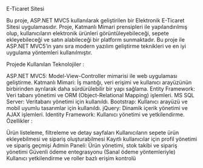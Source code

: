 E-Ticaret Sitesi

Bu proje, ASP.NET MVC5 kullanılarak geliştirilen bir Elektronik E-Ticaret Sitesi uygulamasıdır. Proje, Katmanlı Mimari prensipleri ile yapılandırılmış olup, kullanıcıların elektronik ürünleri görüntüleyebileceği, sepete ekleyebileceği ve satın alabileceği bir platform sunmaktadır. Bu proje ile ASP.NET MVC5’in yanı sıra modern yazılım geliştirme teknikleri ve en iyi uygulama yöntemleri kullanılmıştır.

Projede Kullanılan Teknolojiler :

ASP.NET MVC5: Model-View-Controller mimarisi ile web uygulaması geliştirme.
Katmanlı Mimari: İş mantığı, veri erişimi ve kullanıcı arayüzünün birbirinden ayrılarak daha sürdürülebilir bir yapı sağlama.
Entity Framework: Veri tabanı yönetimi ve ORM (Object-Relational Mapping) işlemleri.
MS SQL Server: Veritabanı yönetimi için kullanıldı.
Bootstrap: Kullanıcı arayüzü ve mobil uyumlu tasarımlar için kullanıldı.
jQuery: Dinamik içerik yönetimi ve AJAX işlemleri.
Identity Framework: Kullanıcı yönetimi ve yetkilendirme.
Özellikler :

Ürün listeleme, filtreleme ve detay sayfaları
Kullanıcıların sepete ürün ekleyebilmesi ve sipariş oluşturabilmesi
Kayıtlı kullanıcılar için profil yönetimi ve sipariş geçmişi
Admin Paneli: Ürün yönetimi, stok takibi ve sipariş yönetimi
Güvenli ödeme entegrasyonu (Sanal ödeme yöntemleriyle)
Kullanıcı yetkilendirme ve roller bazlı erişim kontrolü
